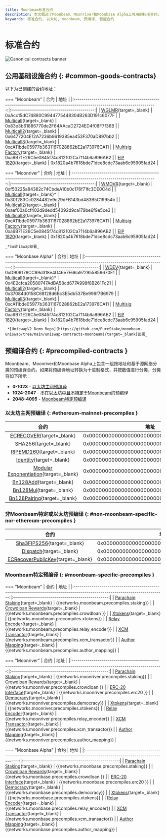```yaml
---
title: Moonbeam标准合约
description: 本文概述了Moonbeam、Moonriver和Moonbase Alpha上可用的标准合约，包括一些公用基础设施和预编译合约。
keywords: 标准合约, 以太坊, moonbeam, 预编译, 智能合约
---
```


# 标准合约

![Canonical contracts banner](/images/builders/build/canonical-contracts/contract-addresses/canonical-contracts-banner.png)

## 公用基础设施合约 {: #common-goods-contracts}

以下为已创建的合约地址：

=== "Moonbeam"
    |                                                          合约                                                           |                    地址                    |
    |:-----------------------------------------------------------------------------------------------------------------------:|:------------------------------------------:|
    |      [WGLMR](https://moonbeam.moonscan.io/address/0xAcc15dC74880C9944775448304B263D191c6077F#code){target=_blank}       | 0xAcc15dC74880C9944775448304B263D191c6077F |
    |    [Multicall](https://moonbeam.moonscan.io/address/0x83e3b61886770de2F64AAcaD2724ED4f08F7f36B#code){target=_blank}     | 0x83e3b61886770de2F64AAcaD2724ED4f08F7f36B |
    |    [Multicall2](https://moonbeam.moonscan.io/address/0x6477204E12A7236b9619385ea453F370aD897bb2#code){target=_blank}    | 0x6477204E12A7236b9619385ea453F370aD897bb2 |
    |    [Multicall3](https://moonbeam.moonscan.io/address/0xca11bde05977b3631167028862be2a173976ca11#code){target=_blank}    | 0xcA11bde05977b3631167028862bE2a173976CA11 |
    | [Multisig Factory](https://moonbeam.moonscan.io/address/0xa6B71E26C5e0845f74c812102Ca7114b6a896AB2#code){target=_blank} | 0xa6B71E26C5e0845f74c812102Ca7114b6a896AB2 |
    |                           [EIP 1820](https://eips.ethereum.org/EIPS/eip-1820){target=_blank}                            | 0x1820a4b7618bde71dce8cdc73aab6c95905fad24 |


=== "Moonriver"
    |                                                           合约                                                           |                    地址                    |
    |:------------------------------------------------------------------------------------------------------------------------:|:------------------------------------------:|
    |      [WMOVR](https://moonriver.moonscan.io/address/0xf50225a84382c74CbdeA10b0c176f71fc3DE0C4d#code){target=_blank}       | 0xf50225a84382c74CbdeA10b0c176f71fc3DE0C4d |
    |    [Multicall](https://moonriver.moonscan.io/address/0x30f283Cc0284482e9c29dFB143bd483B5C19954b#code){target=_blank}*    | 0x30f283Cc0284482e9c29dFB143bd483B5C19954b |
    |    [Multicall2](https://moonriver.moonscan.io/address/0xaef00a0cf402d9dedd54092d9ca179be6f9e5ce3#code){target=_blank}    | 0xaef00a0cf402d9dedd54092d9ca179be6f9e5ce3 |
    |   [Multicall3](https://moonriver.moonscan.io/address/0xca11bde05977b3631167028862be2a173976ca11#code/){target=_blank}    | 0xcA11bde05977b3631167028862bE2a173976CA11 |
    | [Multisig Factory](https://moonriver.moonscan.io/address/0xa6B71E26C5e0845f74c812102Ca7114b6a896AB2#code){target=_blank} | 0xa6B71E26C5e0845f74c812102Ca7114b6a896AB2 |
    |                            [EIP 1820](https://eips.ethereum.org/EIPS/eip-1820){target=_blank}                            | 0x1820a4b7618bde71dce8cdc73aab6c95905fad24 |


    _*SushiSwap部署_

=== "Moonbase Alpha"
    |                                                          合约                                                           |                    地址                    |
    |:-----------------------------------------------------------------------------------------------------------------------:|:------------------------------------------:|
    |       [WDEV](https://moonbase.moonscan.io/address/0xD909178CC99d318e4D46e7E66a972955859670E1#code){target=_blank}       | 0xD909178CC99d318e4D46e7E66a972955859670E1 |
    |    [Multicall](https://moonbase.moonscan.io/address/0x4E2cfca20580747AdBA58cd677A998f8B261Fc21#code){target=_blank}*    | 0x4E2cfca20580747AdBA58cd677A998f8B261Fc21 |
    |    [Multicall2](https://moonbase.moonscan.io/address/0x37084d0158C68128d6Bc3E5db537Be996f7B6979#code){target=_blank}    | 0x37084d0158C68128d6Bc3E5db537Be996f7B6979 |
    |   [Multicall3](https://moonbase.moonscan.io/address/0xca11bde05977b3631167028862be2a173976ca11#code/){target=_blank}    | 0xcA11bde05977b3631167028862bE2a173976CA11 |
    | [Multisig Factory](https://moonbase.moonscan.io/address/0xa6B71E26C5e0845f74c812102Ca7114b6a896AB2#code){target=_blank} | 0xa6B71E26C5e0845f74c812102Ca7114b6a896AB2 |
    |                           [EIP 1820](https://eips.ethereum.org/EIPS/eip-1820){target=_blank}                            | 0x1820a4b7618bde71dce8cdc73aab6c95905fad24 |

    _*[UniswapV2 Demo Repo](https://github.com/PureStake/moonbeam-uniswap/tree/main/uniswap-contracts-moonbeam){target=_blank}部署_

## 预编译合约 {: #precompiled-contracts }

Moonbeam、Moonriver和Moonbase Alpha上包含一组按地址和基于源网络分类的预编译合约。如果将预编译地址转换为十进制格式，并按数值进行分类，分类将如下所示：

- **0-1023** - [以太坊主网预编译](#ethereum-mainnet-precompiles)
- **1024-2047** - [不在以太坊中且不特定于Moonbeam](#non-moonbeam-specific-nor-ethereum-precomiles)的预编译
- **2048-4095** - [Moonbeam特定预编译](#moonbeam-specific-precompiles)

### 以太坊主网预编译 {: #ethereum-mainnet-precompiles }

|                                                        合约                                                         |                    地址                    |
|:-------------------------------------------------------------------------------------------------------------------:|:------------------------------------------:|
|                     [ECRECOVER](/builders/build/canonical-contracts/precompiles/eth-mainnet/#verify-signatures-with-ecrecover/){target=_blank}                      | 0x0000000000000000000000000000000000000001 |
|                             [SHA256](/builders/build/canonical-contracts/precompiles/eth-mainnet/#hashing-with-sha256/){target=_blank}                              | 0x0000000000000000000000000000000000000002 |
|                         [RIPEMD160](/builders/build/canonical-contracts/precompiles/eth-mainnet/#hashing-with-ripemd-160/){target=_blank}                           | 0x0000000000000000000000000000000000000003 |
|                           [Identity](/builders/build/canonical-contracts/precompiles/eth-mainnet/#the-identity-function/){target=_blank}                            | 0x0000000000000000000000000000000000000004 |
|                   [Modular Exponentiation](/builders/build/canonical-contracts/precompiles/eth-mainnet/#modular-exponentiation/){target=_blank}                     | 0x0000000000000000000000000000000000000005 |
|     [Bn128Add](https://paritytech.github.io/frontier/rustdocs/pallet_evm_precompile_bn128/struct.Bn128Add.html){target=_blank}      | 0x0000000000000000000000000000000000000006 |
|     [Bn128Mul](https://paritytech.github.io/frontier/rustdocs/pallet_evm_precompile_bn128/struct.Bn128Mul.html){target=_blank}      | 0x0000000000000000000000000000000000000007 |
| [Bn128Pairing](https://paritytech.github.io/frontier/rustdocs/pallet_evm_precompile_bn128/struct.Bn128Pairing.html){target=_blank}  | 0x0000000000000000000000000000000000000008 |

### 非Moonbeam特定或以太坊预编译 {: #non-moonbeam-specific-nor-ethereum-precompiles }

|                                                               合约                                                               |                    地址                    |
|:--------------------------------------------------------------------------------------------------------------------------------:|:------------------------------------------:|
|       [Sha3FIPS256](https://paritytech.github.io/frontier/rustdocs/pallet_evm_precompile_sha3fips/struct.Sha3FIPS256.html){target=_blank}        | 0x0000000000000000000000000000000000000400 |
|          [Dispatch](https://paritytech.github.io/frontier/rustdocs/pallet_evm_precompile_dispatch/struct.Dispatch.html){target=_blank}           | 0x0000000000000000000000000000000000000401 |
| [ECRecoverPublicKey](https://paritytech.github.io/frontier/rustdocs/pallet_evm_precompile_simple/struct.ECRecoverPublicKey.html){target=_blank}  | 0x0000000000000000000000000000000000000402 |

### Moonbeam特定预编译 {: #moonbeam-specific-precompiles }

=== "Moonbeam"
    |                                                            合约                                                             |                       地址                       |
    |:---------------------------------------------------------------------------------------------------------------------------:|:------------------------------------------------:|
    |  [Parachain Staking](https://github.com/PureStake/moonbeam/blob/master/precompiles/parachain-staking/StakingInterface.sol){target=_blank}   |    {{networks.moonbeam.precompiles.staking}}     |
    | [Crowdloan Rewards](https://github.com/PureStake/moonbeam/blob/master/precompiles/crowdloan-rewards/CrowdloanInterface.sol){target=_blank}  |   {{networks.moonbeam.precompiles.crowdloan }}   |
    |                [Xtokens](https://github.com/PureStake/moonbeam/blob/master/precompiles/xtokens/Xtokens.sol){target=_blank}                  |    {{networks.moonbeam.precompiles.xtokens}}     |
    |        [Relay Encoder](https://github.com/PureStake/moonbeam/blob/master/precompiles/relay-encoder/RelayEncoder.sol){target=_blank}         | {{networks.moonbeam.precompiles.relay_encoder}}  |
    |      [XCM Transactor](https://github.com/PureStake/moonbeam/blob/master/precompiles/xcm-transactor/XcmTransactor.sol){target=_blank}        | {{networks.moonbeam.precompiles.xcm_transactor}} |
    |  [Author Mapping](https://github.com/PureStake/moonbeam/blob/master/precompiles/author-mapping/AuthorMappingInterface.sol){target=_blank}   | {{networks.moonbeam.precompiles.author_mapping}} |

=== "Moonriver"
    |                                                            合约                                                             |                       地址                        |
    |:---------------------------------------------------------------------------------------------------------------------------:|:-------------------------------------------------:|
    |  [Parachain Staking](https://github.com/PureStake/moonbeam/blob/master/precompiles/parachain-staking/StakingInterface.sol){target=_blank}   |    {{networks.moonriver.precompiles.staking}}     |
    | [Crowdloan Rewards](https://github.com/PureStake/moonbeam/blob/master/precompiles/crowdloan-rewards/CrowdloanInterface.sol){target=_blank}  |   {{networks.moonriver.precompiles.crowdloan }}   |
    |         [ERC-20 Interface](https://github.com/PureStake/moonbeam/blob/master/precompiles/balances-erc20/ERC20.sol){target=_blank}           |     {{networks.moonriver.precompiles.erc20 }}     |
    |     [Democracy](https://github.com/PureStake/moonbeam/blob/master/precompiles/pallet-democracy/DemocracyInterface.sol){target=_blank}       |   {{networks.moonriver.precompiles.democracy}}    |
    |                [Xtokens](https://github.com/PureStake/moonbeam/blob/master/precompiles/xtokens/Xtokens.sol){target=_blank}                  |    {{networks.moonriver.precompiles.xtokens}}     |
    |        [Relay Encoder](https://github.com/PureStake/moonbeam/blob/master/precompiles/relay-encoder/RelayEncoder.sol){target=_blank}         | {{networks.moonriver.precompiles.relay_encoder}}  |
    |      [XCM Transactor](https://github.com/PureStake/moonbeam/blob/master/precompiles/xcm-transactor/XcmTransactor.sol){target=_blank}        | {{networks.moonriver.precompiles.xcm_transactor}} |
    |  [Author Mapping](https://github.com/PureStake/moonbeam/blob/master/precompiles/author-mapping/AuthorMappingInterface.sol){target=_blank}   | {{networks.moonriver.precompiles.author_mapping}} |

=== "Moonbase Alpha"
    |                                                            合约                                                             |                       地址                       |
    |:---------------------------------------------------------------------------------------------------------------------------:|:------------------------------------------------:|
    |  [Parachain Staking](https://github.com/PureStake/moonbeam/blob/master/precompiles/parachain-staking/StakingInterface.sol){target=_blank}   |    {{networks.moonbase.precompiles.staking}}     |
    | [Crowdloan Rewards](https://github.com/PureStake/moonbeam/blob/master/precompiles/crowdloan-rewards/CrowdloanInterface.sol){target=_blank}  |   {{networks.moonbase.precompiles.crowdloan }}   |
    |         [ERC-20 Interface](https://github.com/PureStake/moonbeam/blob/master/precompiles/balances-erc20/ERC20.sol){target=_blank}           |     {{networks.moonbase.precompiles.erc20 }}     |
    |     [Democracy](https://github.com/PureStake/moonbeam/blob/master/precompiles/pallet-democracy/DemocracyInterface.sol){target=_blank}       |   {{networks.moonbase.precompiles.democracy}}    |
    |                [Xtokens](https://github.com/PureStake/moonbeam/blob/master/precompiles/xtokens/Xtokens.sol){target=_blank}                  |    {{networks.moonbase.precompiles.xtokens}}     |
    |        [Relay Encoder](https://github.com/PureStake/moonbeam/blob/master/precompiles/relay-encoder/RelayEncoder.sol){target=_blank}         | {{networks.moonbase.precompiles.relay_encoder}}  |
    |      [XCM Transactor](https://github.com/PureStake/moonbeam/blob/master/precompiles/xcm-transactor/XcmTransactor.sol){target=_blank}        | {{networks.moonbase.precompiles.xcm_transactor}} |
    |  [Author Mapping](https://github.com/PureStake/moonbeam/blob/master/precompiles/author-mapping/AuthorMappingInterface.sol){target=_blank}   | {{networks.moonbase.precompiles.author_mapping}} |


